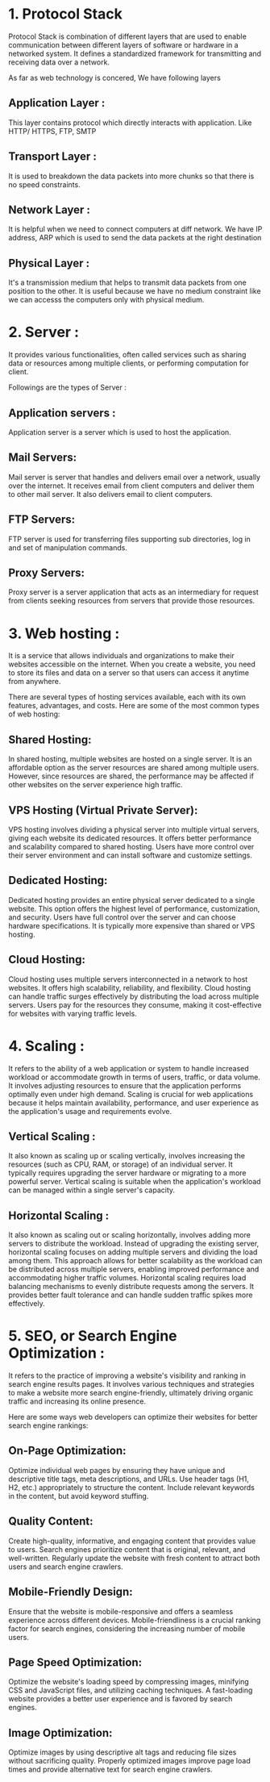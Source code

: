 # 1. Protocol Stack 
   Protocol Stack is combination of different layers that are used to enable communication between different layers of software or hardware in a networked system. It defines a standardized framework for transmitting and receiving data over a network.


As far as web technology is concered, 
We have following layers

## Application Layer : 
  This layer contains protocol which directly interacts with application. Like HTTP/ HTTPS, FTP, SMTP

## Transport Layer : 
  It is used to breakdown the data packets into more chunks so that there is no speed constraints.

## Network Layer : 
  It is helpful when we need to connect computers at diff network. We have IP address, ARP which is used to send the data packets at the right destination

## Physical Layer : 
  It's a transmission medium that helps to transmit data packets from one position to the other. It is useful because we have no medium constraint like we can accesss the computers only with physical medium.





# 2. Server : 
   It provides various functionalities, often called services such as sharing data or resources among multiple clients, or performing computation for client. 


Followings are the types of Server : 

## Application servers :  
   Application server is a server which is used to host the application.
## Mail Servers: 
   Mail server is server that handles and delivers email over a network, usually over the internet. It receives email from client computers and deliver them to other mail server. It also delivers email to client computers.

## FTP Servers: 
   FTP server is used for transferring files supporting sub directories, log in and set of manipulation commands.

## Proxy Servers: 
   Proxy server is a server application that acts as an intermediary for request from clients seeking resources from servers that provide those resources. 





# 3. Web hosting : 
  It is a service that allows individuals and organizations to make their websites accessible on the internet. When you create a website, you need to store its files and data on a server so that users can access it anytime from anywhere.

There are several types of hosting services available, each with its own features, advantages, and costs. Here are some of the most common types of web hosting:

## Shared Hosting: 
  In shared hosting, multiple websites are hosted on a single server. It is an affordable option as the server resources are shared among multiple users. However, since resources are shared, the performance may be affected if other websites on the server experience high traffic.

## VPS Hosting (Virtual Private Server): 
  VPS hosting involves dividing a physical server into multiple virtual servers, giving each website its dedicated resources. It offers better performance and scalability compared to shared hosting. Users have more control over their server environment and can install software and customize settings.

## Dedicated Hosting: 
  Dedicated hosting provides an entire physical server dedicated to a single website. This option offers the highest level of performance, customization, and security. Users have full control over the server and can choose hardware specifications. It is typically more expensive than shared or VPS hosting.

## Cloud Hosting: 
   Cloud hosting uses multiple servers interconnected in a network to host websites. It offers high scalability, reliability, and flexibility. Cloud hosting can handle traffic surges effectively by distributing the load across multiple servers. Users pay for the resources they consume, making it cost-effective for websites with varying traffic levels.




# 4. Scaling : 
  It refers to the ability of a web application or system to handle increased workload or accommodate growth in terms of users, traffic, or data volume. It involves adjusting resources to ensure that the application performs optimally even under high demand. Scaling is crucial for web applications because it helps maintain availability, performance, and user experience as the application's usage and requirements evolve.

## Vertical Scaling : 
  It also known as scaling up or scaling vertically, involves increasing the resources (such as CPU, RAM, or storage) of an individual server. It typically requires upgrading the server hardware or migrating to a more powerful server. Vertical scaling is suitable when the application's workload can be managed within a single server's capacity.

## Horizontal Scaling :
It also known as scaling out or scaling horizontally, involves adding more servers to distribute the workload. Instead of upgrading the existing server, horizontal scaling focuses on adding multiple servers and dividing the load among them. This approach allows for better scalability as the workload can be distributed across multiple servers, enabling improved performance and accommodating higher traffic volumes. Horizontal scaling requires load balancing mechanisms to evenly distribute requests among the servers. It provides better fault tolerance and can handle sudden traffic spikes more effectively.





# 5. SEO, or Search Engine Optimization :
  It refers to the practice of improving a website's visibility and ranking in search engine results pages.  It involves various techniques and strategies to make a website more search engine-friendly, ultimately driving organic traffic and increasing its online presence.

Here are some ways web developers can optimize their websites for better search engine rankings:

## On-Page Optimization: 
  Optimize individual web pages by ensuring they have unique and descriptive title tags, meta descriptions, and URLs. Use header tags (H1, H2, etc.) appropriately to structure the content. Include relevant keywords in the content, but avoid keyword stuffing.

## Quality Content: 
  Create high-quality, informative, and engaging content that provides value to users. Search engines prioritize content that is original, relevant, and well-written. Regularly update the website with fresh content to attract both users and search engine crawlers.

## Mobile-Friendly Design: 
  Ensure that the website is mobile-responsive and offers a seamless experience across different devices. Mobile-friendliness is a crucial ranking factor for search engines, considering the increasing number of mobile users.

## Page Speed Optimization: 
  Optimize the website's loading speed by compressing images, minifying CSS and JavaScript files, and utilizing caching techniques. A fast-loading website provides a better user experience and is favored by search engines.

## Image Optimization: 
  Optimize images by using descriptive alt tags and reducing file sizes without sacrificing quality. Properly optimized images improve page load times and provide alternative text for search engine crawlers.
